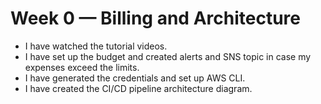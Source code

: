 # Week 0 — Billing and Architecture

- I have watched the tutorial videos.
- I have set up the budget and created alerts and SNS topic in case my expenses exceed the limits.
- I have generated the credentials and set up AWS CLI.
- I have created the CI/CD pipeline architecture diagram.
